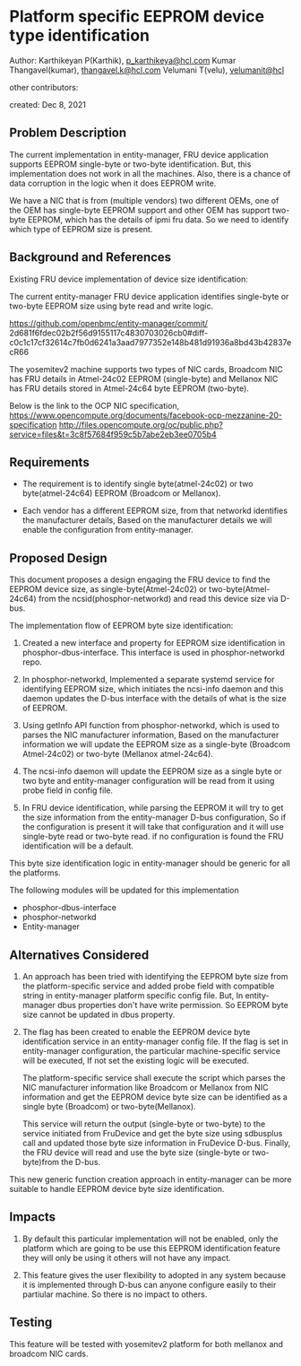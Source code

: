 # Platform specific EEPROM device type identification

Author:
   Karthikeyan P(Karthik), [p_karthikeya@hcl.com](mailto:p_karthikeya@hcl.com)
   Kumar Thangavel(kumar), [thangavel.k@hcl.com](mailto:thangavel.k@hcl.com)
   Velumani T(velu),  [velumanit@hcl](mailto:velumanit@hcl.com)

other contributors:

created:
    Dec 8, 2021

## Problem Description

The current implementation in entity-manager, FRU device application
supports EEPROM single-byte or two-byte identification. But, this
implementation does not work in all the machines. Also, there is a chance
of data corruption in the logic when it does EEPROM write.

We have a NIC that is from (multiple vendors) two different OEMs,
one of the OEM has single-byte EEPROM support and other OEM has support
two-byte EEPROM, which has the details of ipmi fru data. So we need
to identify which type of EEPROM size is present.

## Background and References

Existing FRU device implementation of device size identification:

The current entity-manager FRU device application identifies single-byte or
two-byte EEPROM size using byte read and write logic.

https://github.com/openbmc/entity-manager/commit/
2d681f6fdec02b2f56d9155117c4830703026cb0#diff-
c0c1c17cf32614c7fb0d6241a3aad7977352e148b481d91936a8bd43b42837ecR66

The yosemitev2 machine supports two types of NIC cards, Broadcom NIC has
FRU details in Atmel-24c02 EEPROM (single-byte) and Mellanox NIC has FRU details
stored in Atmel-24c64 byte EEPROM (two-byte).

Below is the link to the OCP NIC specification,
https://www.opencompute.org/documents/facebook-ocp-mezzanine-20-specification
http://files.opencompute.org/oc/public.php?service=files&t=3c8f57684f959c5b7abe2eb3ee0705b4

## Requirements

* The requirement is to identify single byte(atmel-24c02) or two byte(atmel-24c64)
  EEPROM (Broadcom or Mellanox).

* Each vendor has a different EEPROM size, from that networkd identifies the
  manufacturer details, Based on the manufacturer details we will enable the
  configuration from entity-manager.

## Proposed Design

This document proposes a design engaging the FRU device to find the EEPROM
device size, as single-byte(Atmel-24c02) or two-byte(Atmel-24c64) from the
ncsid(phosphor-networkd) and read this device size via D-bus.

The implementation flow of EEPROM byte size identification:

1) Created a new interface and property for EEPROM size identification
   in phosphor-dbus-interface. This interface is used in phosphor-networkd
   repo.

2) In phosphor-networkd, Implemented a separate systemd service for identifying
   EEPROM size, which initiates the ncsi-info daemon and this daemon updates
   the D-bus interface with the details of what is the size of EEPROM.

3) Using getInfo API function from phosphor-networkd, which is used to parses
   the NIC manufacturer information, Based on the manufacturer information
   we will update the EEPROM size as a single-byte (Broadcom Atmel-24c02) or
   two-byte (Mellanox atmel-24c64).

4) The ncsi-info daemon will update the EEPROM size as a single byte or two byte
   and entity-manager configuration will be read from it using probe field in
   config file.

5) In FRU device identification, while parsing the EEPROM it will try to get the
   size information from the entity-manager D-bus configuration, So if the
   configuration is present it will take that configuration and it will use
   single-byte read or two-byte read. if no configuration is found the FRU
   identification will be a default.

This byte size identification logic in entity-manager should be generic
for all the platforms.

The following modules will be updated for this implementation
* phosphor-dbus-interface
* phosphor-networkd
* Entity-manager

## Alternatives Considered

1) An approach has been tried with identifying the EEPROM byte size from the
   platform-specific service and added probe field with compatible string
   in entity-manager platform specific config file. But, In entity-manager
   dbus properties don't have write permission. So EEPROM byte size cannot
   be updated in dbus property.

2) The flag has been created to enable the EEPROM device byte identification
   service in an entity-manager config file. If the flag is set in entity-manager
   configuration, the particular machine-specific service will be executed,
   If not set the existing logic will be executed.

   The platform-specific service shall execute the script which parses the NIC
   manufacturer information like Broadcom or Mellanox from NIC information
   and get the EEPROM device byte size can be identified as a single byte
   (Broadcom) or two-byte(Mellanox).

   This service will return the output (single-byte or two-byte) to the
   service initiated from FruDevice and get the byte size using sdbusplus
   call and updated those byte size information in FruDevice D-bus.
   Finally, the FRU device will read and use the byte size
   (single-byte or two-byte)from the D-bus.

This new generic function creation approach in entity-manager can be more
suitable to handle EEPROM device byte size identification.

## Impacts

1) By default this particular implementation will not be enabled, only the
   platform which are going to be use this EEPROM identification feature they
   will only be using it others will not have any impact.

2) This feature gives the user flexibility to adopted in any system because
   it is implemented through D-bus can anyone configure easily to their
   partiular machine. So there is no impact to others.

## Testing

This feature will be tested with yosemitev2 platform for both mellanox and
broadcom NIC cards.

